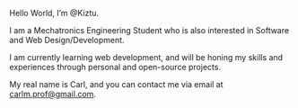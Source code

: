 Hello World, I’m @Kiztu. 

I am a Mechatronics Engineering Student who is also interested in Software and Web Design/Development. 

I am currently learning web development, and will be honing my skills and experiences through personal and open-source projects.

My real name is Carl, and you can contact me via email at carlm.prof@gmail.com.
